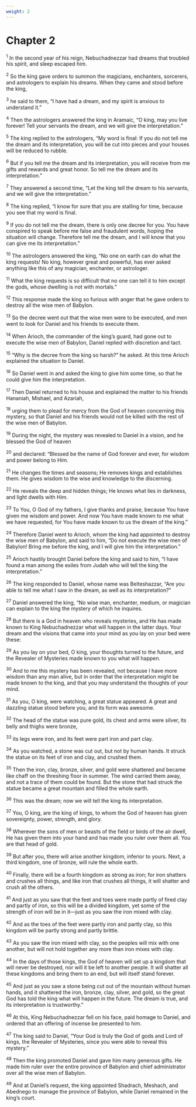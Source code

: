 ```yaml
---
weight: 2
---
```


# Chapter 2

<sup>1</sup> In the second year of his reign, Nebuchadnezzar had dreams that troubled his spirit, and sleep escaped him. 

<sup>2</sup> So the king gave orders to summon the magicians, enchanters, sorcerers, and astrologers to explain his dreams. When they came and stood before the king, 

<sup>3</sup> he said to them, “I have had a dream, and my spirit is anxious to understand it.” 

<sup>4</sup> Then the astrologers answered the king in Aramaic, “O king, may you live forever! Tell your servants the dream, and we will give the interpretation.” 

<sup>5</sup> The king replied to the astrologers, “My word is final: If you do not tell me the dream and its interpretation, you will be cut into pieces and your houses will be reduced to rubble. 

<sup>6</sup> But if you tell me the dream and its interpretation, you will receive from me gifts and rewards and great honor. So tell me the dream and its interpretation.” 

<sup>7</sup> They answered a second time, “Let the king tell the dream to his servants, and we will give the interpretation.” 

<sup>8</sup> The king replied, “I know for sure that you are stalling for time, because you see that my word is final. 

<sup>9</sup> If you do not tell me the dream, there is only one decree for you. You have conspired to speak before me false and fraudulent words, hoping the situation will change. Therefore tell me the dream, and I will know that you can give me its interpretation.” 

<sup>10</sup> The astrologers answered the king, “No one on earth can do what the king requests! No king, however great and powerful, has ever asked anything like this of any magician, enchanter, or astrologer. 

<sup>11</sup> What the king requests is so difficult that no one can tell it to him except the gods, whose dwelling is not with mortals.” 

<sup>12</sup> This response made the king so furious with anger that he gave orders to destroy all the wise men of Babylon. 

<sup>13</sup> So the decree went out that the wise men were to be executed, and men went to look for Daniel and his friends to execute them. 

<sup>14</sup> When Arioch, the commander of the king’s guard, had gone out to execute the wise men of Babylon, Daniel replied with discretion and tact. 

<sup>15</sup> “Why is the decree from the king so harsh?” he asked. At this time Arioch explained the situation to Daniel. 

<sup>16</sup> So Daniel went in and asked the king to give him some time, so that he could give him the interpretation. 

<sup>17</sup> Then Daniel returned to his house and explained the matter to his friends Hananiah, Mishael, and Azariah, 

<sup>18</sup> urging them to plead for mercy from the God of heaven concerning this mystery, so that Daniel and his friends would not be killed with the rest of the wise men of Babylon. 

<sup>19</sup> During the night, the mystery was revealed to Daniel in a vision, and he blessed the God of heaven 

<sup>20</sup> and declared: “Blessed be the name of God forever and ever, for wisdom and power belong to Him. 

<sup>21</sup> He changes the times and seasons; He removes kings and establishes them. He gives wisdom to the wise and knowledge to the discerning. 

<sup>22</sup> He reveals the deep and hidden things; He knows what lies in darkness, and light dwells with Him. 

<sup>23</sup> To You, O God of my fathers, I give thanks and praise, because You have given me wisdom and power. And now You have made known to me what we have requested, for You have made known to us the dream of the king.” 

<sup>24</sup> Therefore Daniel went to Arioch, whom the king had appointed to destroy the wise men of Babylon, and said to him, “Do not execute the wise men of Babylon! Bring me before the king, and I will give him the interpretation.” 

<sup>25</sup> Arioch hastily brought Daniel before the king and said to him, “I have found a man among the exiles from Judah who will tell the king the interpretation.” 

<sup>26</sup> The king responded to Daniel, whose name was Belteshazzar, “Are you able to tell me what I saw in the dream, as well as its interpretation?” 

<sup>27</sup> Daniel answered the king, “No wise man, enchanter, medium, or magician can explain to the king the mystery of which he inquires. 

<sup>28</sup> But there is a God in heaven who reveals mysteries, and He has made known to King Nebuchadnezzar what will happen in the latter days. Your dream and the visions that came into your mind as you lay on your bed were these: 

<sup>29</sup> As you lay on your bed, O king, your thoughts turned to the future, and the Revealer of Mysteries made known to you what will happen. 

<sup>30</sup> And to me this mystery has been revealed, not because I have more wisdom than any man alive, but in order that the interpretation might be made known to the king, and that you may understand the thoughts of your mind. 

<sup>31</sup> As you, O king, were watching, a great statue appeared. A great and dazzling statue stood before you, and its form was awesome. 

<sup>32</sup> The head of the statue was pure gold, its chest and arms were silver, its belly and thighs were bronze, 

<sup>33</sup> its legs were iron, and its feet were part iron and part clay. 

<sup>34</sup> As you watched, a stone was cut out, but not by human hands. It struck the statue on its feet of iron and clay, and crushed them. 

<sup>35</sup> Then the iron, clay, bronze, silver, and gold were shattered and became like chaff on the threshing floor in summer. The wind carried them away, and not a trace of them could be found. But the stone that had struck the statue became a great mountain and filled the whole earth. 

<sup>36</sup> This was the dream; now we will tell the king its interpretation. 

<sup>37</sup> You, O king, are the king of kings, to whom the God of heaven has given sovereignty, power, strength, and glory. 

<sup>38</sup> Wherever the sons of men or beasts of the field or birds of the air dwell, He has given them into your hand and has made you ruler over them all. You are that head of gold. 

<sup>39</sup> But after you, there will arise another kingdom, inferior to yours. Next, a third kingdom, one of bronze, will rule the whole earth. 

<sup>40</sup> Finally, there will be a fourth kingdom as strong as iron; for iron shatters and crushes all things, and like iron that crushes all things, it will shatter and crush all the others. 

<sup>41</sup> And just as you saw that the feet and toes were made partly of fired clay and partly of iron, so this will be a divided kingdom, yet some of the strength of iron will be in it—just as you saw the iron mixed with clay. 

<sup>42</sup> And as the toes of the feet were partly iron and partly clay, so this kingdom will be partly strong and partly brittle. 

<sup>43</sup> As you saw the iron mixed with clay, so the peoples will mix with one another, but will not hold together any more than iron mixes with clay. 

<sup>44</sup> In the days of those kings, the God of heaven will set up a kingdom that will never be destroyed, nor will it be left to another people. It will shatter all these kingdoms and bring them to an end, but will itself stand forever. 

<sup>45</sup> And just as you saw a stone being cut out of the mountain without human hands, and it shattered the iron, bronze, clay, silver, and gold, so the great God has told the king what will happen in the future. The dream is true, and its interpretation is trustworthy.” 

<sup>46</sup> At this, King Nebuchadnezzar fell on his face, paid homage to Daniel, and ordered that an offering of incense be presented to him. 

<sup>47</sup> The king said to Daniel, “Your God is truly the God of gods and Lord of kings, the Revealer of Mysteries, since you were able to reveal this mystery.” 

<sup>48</sup> Then the king promoted Daniel and gave him many generous gifts. He made him ruler over the entire province of Babylon and chief administrator over all the wise men of Babylon. 

<sup>49</sup> And at Daniel’s request, the king appointed Shadrach, Meshach, and Abednego to manage the province of Babylon, while Daniel remained in the king’s court. 


